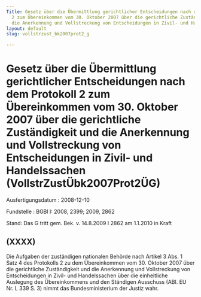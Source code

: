 ```yaml
---
Title: Gesetz über die Übermittlung gerichtlicher Entscheidungen nach dem Protokoll
  2 zum Übereinkommen vom 30. Oktober 2007 über die gerichtliche Zuständigkeit und
  die Anerkennung und Vollstreckung von Entscheidungen in Zivil- und Handelssachen
layout: default
slug: vollstrzust_bk2007prot2_g

---
```


# Gesetz über die Übermittlung gerichtlicher Entscheidungen nach dem Protokoll 2 zum Übereinkommen vom 30. Oktober 2007 über die gerichtliche Zuständigkeit und die Anerkennung und Vollstreckung von Entscheidungen in Zivil- und Handelssachen (VollstrZustÜbk2007Prot2ÜG)

Ausfertigungsdatum
:   2008-12-10

Fundstelle
:   BGBl I: 2008, 2399; 2009, 2862

Stand: Das G tritt gem. Bek. v. 14.8.2009 I 2862 am 1.1.2010 in Kraft

## (XXXX)

Die Aufgaben der zuständigen nationalen Behörde nach Artikel 3 Abs. 1
Satz 4 des Protokolls 2 zu dem Übereinkommen vom 30. Oktober 2007 über
die gerichtliche Zuständigkeit und die Anerkennung und Vollstreckung
von Entscheidungen in Zivil- und Handelssachen über die einheitliche
Auslegung des Übereinkommens und den Ständigen Ausschuss (ABl. EU Nr.
L 339 S. 3) nimmt das Bundesministerium der Justiz wahr.

